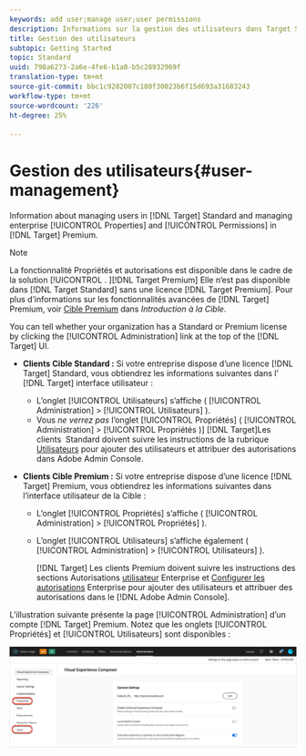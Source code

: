 ```yaml
---
keywords: add user;manage user;user permissions
description: Informations sur la gestion des utilisateurs dans Target Standard et sur la gestion des propriétés et autorisations des entreprises dans Target Premium.
title: Gestion des utilisateurs
subtopic: Getting Started
topic: Standard
uuid: 798a6273-2a6e-4fe6-b1a0-b5c28932969f
translation-type: tm+mt
source-git-commit: bbc1c9282007c180f30023b6f15d693a31683243
workflow-type: tm+mt
source-wordcount: '226'
ht-degree: 25%

---
```



# Gestion des utilisateurs{#user-management}

Information about managing users in [!DNL Target] Standard and managing enterprise [!UICONTROL Properties] and [!UICONTROL Permissions] in [!DNL Target] Premium.

>[!NOTE]
>
>La fonctionnalité Propriétés et autorisations est disponible dans le cadre de la solution [!UICONTROL . ][!DNL Target Premium] Elle n’est pas disponible dans [!DNL Target Standard] sans une licence [!DNL Target Premium]. Pour plus d’informations sur les fonctionnalités avancées de [!DNL Target] Premium, voir [Cible Premium](/help/c-intro/intro.md#premium) dans *Introduction à la Cible*.

You can tell whether your organization has a Standard or Premium license by clicking the [!UICONTROL Administration] link at the top of the [!DNL Target] UI.

* **Clients Cible Standard :** Si votre entreprise dispose d’une licence [!DNL Target] Standard, vous obtiendrez les informations suivantes dans l’ [!DNL Target] interface utilisateur :

   * L’onglet [!UICONTROL Utilisateurs] s’affiche ( [!UICONTROL Administration] > [!UICONTROL Utilisateurs] ).
   * Vous *ne verrez pas* l’onglet [!UICONTROL Propriétés] ( [!UICONTROL Administration] > [!UICONTROL Propriétés )]
   [!DNL Target]Les clients  Standard doivent suivre les instructions de la rubrique [Utilisateurs](/help/administrating-target/c-user-management/c-user-management/user-management.md) pour ajouter des utilisateurs et attribuer des autorisations dans Adobe Admin Console.

* **Clients Cible Premium :** Si votre entreprise dispose d’une licence [!DNL Target] Premium, vous obtiendrez les informations suivantes dans l’interface utilisateur de la Cible :

   * L’onglet [!UICONTROL Propriétés] s’affiche ( [!UICONTROL Administration] > [!UICONTROL Propriétés] ).
   * L’onglet [!UICONTROL Utilisateurs] s’affiche également ( [!UICONTROL Administration] > [!UICONTROL Utilisateurs] ).

      [!DNL Target] Les clients Premium doivent suivre les instructions des sections Autorisations [utilisateur](../../administrating-target/c-user-management/property-channel/property-channel.md#concept_E396B16FA2024ADBA27BC056138F9838) Enterprise et [Configurer les autorisations](../../administrating-target/c-user-management/property-channel/properties-overview.md#concept_22F2855DBF0D4754B9460F5D68749C71) Enterprise pour ajouter des utilisateurs et attribuer des autorisations dans le [!DNL Adobe Admin Console].

L’illustration suivante présente la page [!UICONTROL Administration] d’un compte [!DNL Target] Premium. Notez que les onglets [!UICONTROL Propriétés] et [!UICONTROL Utilisateurs] sont disponibles :

![Onglet Administration](/help/administrating-target/assets/premium.png)

